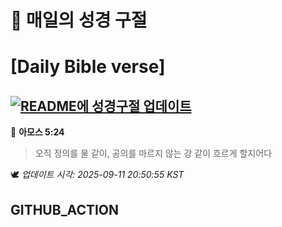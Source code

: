 # 🙏 매일의 성경 구절
# [Daily Bible verse]
## [![README에 성경구절 업데이트](https://github.com/DONGSUKA/first_test/actions/workflows/update-readme-bible.yml/badge.svg)](https://github.com/DONGSUKA/first_test/actions/workflows/update-readme-bible.yml)
<!-- START_BIBLE_VERSE -->
📖 **아모스 5:24**
> 오직 정의를 물 같이, 공의를 마르지 않는 강 같이 흐르게 할지어다

🕊️ _업데이트 시각: 2025-09-11 20:50:55 KST_
  <!-- END_BIBLE_VERSE -->
## GITHUB_ACTION

